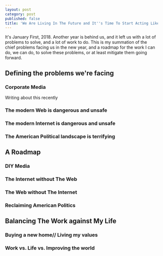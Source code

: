 ```yaml
---
layout: post
category: post
published: false
title: 'We Are Living In The Future and It''s Time To Start Acting Like It! '
---
```

It's January First, 2018. Another year is behind us, and it left us with a lot of problems to solve, and a lot of work to do. This is my summation of the chief problems facing us in the new year, and a roadmap for the work I can do, we can do, to solve these problems, or at least mitigate them going forward. 

## Defining the problems we're facing 

### Corporate Media

Writing about this recently

### The modern Web is dangerous and unsafe 

### The modern Internet is dangerous and unsafe 

### The American Political landscape is terrifying 


## A Roadmap 

### DIY Media 

### The Internet without The Web 

### The Web without The Internet 

### Reclaiming American Politics


## Balancing The Work against My Life 

### Buying a new home// Living my values 

### Work vs. Life vs. Improving the world